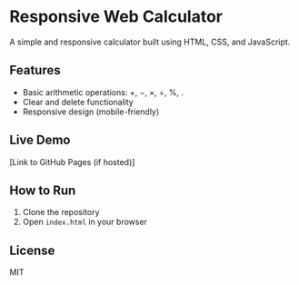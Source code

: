 # Responsive Web Calculator

A simple and responsive calculator built using HTML, CSS, and JavaScript.

## Features

- Basic arithmetic operations: +, −, ×, ÷, %, .
- Clear and delete functionality
- Responsive design (mobile-friendly)

## Live Demo

[Link to GitHub Pages (if hosted)]

## How to Run

1. Clone the repository
2. Open `index.html` in your browser

## License

MIT
